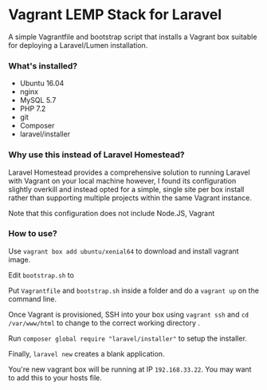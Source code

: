 # Vagrant LEMP Stack for Laravel

A simple Vagrantfile and bootstrap script that installs a Vagrant box suitable for deploying a Laravel/Lumen installation.

### What's installed?
* Ubuntu 16.04
* nginx
* MySQL 5.7
* PHP 7.2
* git
* Composer
* laravel/installer

### Why use this instead of Laravel Homestead?

Laravel Homestead provides a comprehensive solution to running Laravel with Vagrant on your local machine however, I found its configuration slightly overkill and instead opted for a simple, single site per box install rather than supporting multiple projects within the same Vagrant instance.

Note that this configuration does not include Node.JS, Vagrant

### How to use?

Use `vagrant box add ubuntu/xenial64` to download and install vagrant image.

Edit `bootstrap.sh` to 

Put `Vagrantfile` and `bootstrap.sh` inside a folder and do a `vagrant up` on the command line.

Once Vagrant is provisioned, SSH into your box using `vagrant ssh` and `cd /var/www/html` to change to the correct working directory .

Run `composer global require "laravel/installer"` to setup the installer. 

Finally, `laravel new` creates a blank application.

You're new vagrant box will be running at IP `192.168.33.22`. You may want to add this to your hosts file.